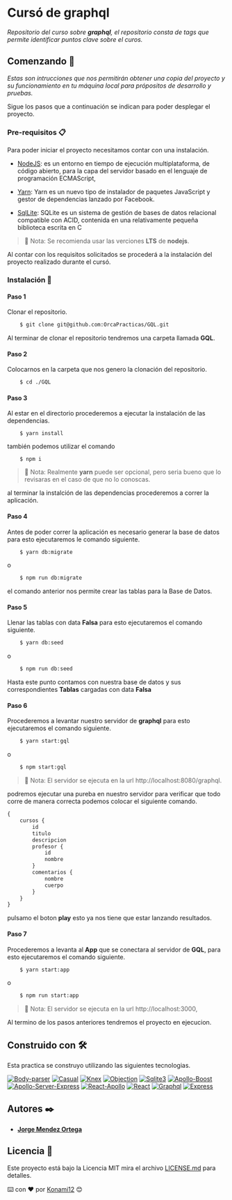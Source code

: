 # Cursó de graphql

_Repositorio del curso sobre **graphql**, el repositorio consta de tags que permite identificar puntos clave sobre el curos._

## Comenzando 🚀

_Estas son intrucciones que nos permitirán obtener una copia del proyecto y su funcionamiento en tu máquina local para própositos de desarrollo y pruebas._

Sigue los pasos que a continuación se indican para poder desplegar el proyecto.

### Pre-requisitos 📋

Para poder iniciar el proyecto necesitamos contar con una instalación.

- [NodeJS](https://nodejs.org/en/download/): es un entorno en tiempo de ejecución multiplataforma, de código abierto, para la capa del servidor basado en el lenguaje de programación ECMAScript,

- [Yarn](https://yarnpkg.com/en/docs/install#debian-stable): Yarn es un nuevo tipo de instalador de paquetes JavaScript y gestor de dependencias lanzado por Facebook.

- [SqlLite](https://www.sqlite.org/download.html): SQLite es un sistema de gestión de bases de datos relacional compatible con ACID, contenida en una relativamente pequeña ​ biblioteca escrita en C

> 📝 Nota: Se recomienda usar las verciones **LTS** de **nodejs**.

Al contar con los requisitos solicitados se procederá a la instalación del proyecto realizado durante el cursó.

### Instalación 🔧

#### Paso 1

Clonar el repositorio.

```bash
    $ git clone git@github.com:OrcaPracticas/GQL.git
```
Al terminar de clonar el repositorio tendremos una carpeta llamada **GQL**.

#### Paso 2

Colocarnos en la carpeta que nos genero la clonación del repositorio.

```bash
    $ cd ./GQL
```

#### Paso 3

Al estar en el directorio procederemos a ejecutar la instalación de las dependencias.

```
    $ yarn install
```
también podemos utilizar el comando 

```
    $ npm i
```

> 📝 Nota: Realmente **yarn** puede ser opcional, pero seria bueno que lo revisaras en el caso de que no lo conoscas.

al terminar la instalción de las dependencias procederemos a correr la aplicación.

#### Paso 4

Antes de poder correr la aplicación es necesario generar la base de datos para esto ejecutaremos le comando siguiente.

```bash
    $ yarn db:migrate
```
o 
```bash
    $ npm run db:migrate
```

el comando anterior nos permite crear las tablas para la Base de Datos.

#### Paso 5

Llenar las tablas con data **Falsa** para esto ejecutaremos el comando siguiente.

```bash
    $ yarn db:seed
```
o 
```bash
    $ npm run db:seed
```

Hasta este punto contamos con nuestra base de datos y sus correspondientes **Tablas** cargadas con data **Falsa**

#### Paso 6

Procederemos a levantar nuestro servidor de **graphql** para esto ejecutaremos el comando siguiente.

```bash
    $ yarn start:gql
```
o

```bash
    $ npm start:gql
``` 

> 📝 Nota: El servidor se ejecuta en la url http://localhost:8080/graphql.

podremos ejecutar una pureba en nuestro servidor para verificar que todo corre de manera correcta podemos colocar el siguiente comando.

```JavaScript
{
    cursos {
        id
        titulo
        descripcion
        profesor {
            id
            nombre
        }
        comentarios {
            nombre
            cuerpo
        }
    }
}
```
pulsamo el boton **play** esto ya nos tiene que estar lanzando resultados.

#### Paso 7

Procederemos a levanta al **App** que se conectara al servidor de **GQL**, para esto ejecutaremos el comando siguiente.


```bash
    $ yarn start:app
```
o

```bash
    $ npm run start:app
```
> 📝 Nota: El servidor se ejecuta en la url http://localhost:3000,

Al termino de los pasos anteriores tendremos el proyecto en ejecucion.

## Construido con 🛠️

Esta practica se construyo utilizando las siguientes tecnologias.

[![Body-parser](https://img.shields.io/badge/dependencies-Body--parser-8000ff.svg)](https://www.npmjs.com/package/body-parser)
[![Casual](https://img.shields.io/badge/dependencies-Casual-8000ff.svg)](https://www.npmjs.com/package/casual)
[![Knex](https://img.shields.io/badge/dependencies-Knex-8000ff.svg)](https://www.npmjs.com/package/knex)
[![Objection](https://img.shields.io/badge/dependencies-Objection-8000ff.svg)](https://www.npmjs.com/package/objection)
[![Sqlite3](https://img.shields.io/badge/dependencies-Sqlite3-8000ff.svg)](https://www.npmjs.com/package/sqlite3)
[![Apollo-Boost](https://img.shields.io/badge/dependencies-Apollo--Boost-blue.svg)](https://www.npmjs.com/package/apollo-boost)
[![Apollo-Server-Express](https://img.shields.io/badge/dependencies-Apollo--Server--Express-blue.svg)](https://www.npmjs.com/package/apollo-server-express)
[![React-Apollo](https://img.shields.io/badge/dependencies-React--Apollo-blue.svg)](https://www.npmjs.com/package/react-apollo)
[![React](https://img.shields.io/badge/dependencies-React-blue.svg)](https://www.npmjs.com/package/react)
[![Graphql](https://img.shields.io/badge/dependencies-Graphql-ff69b4.svg)](https://www.npmjs.com/package/graphql)
[![Express](https://img.shields.io/badge/dependencies-Express-009933.svg)](https://www.npmjs.com/package/express)

## Autores ✒️

* **[Jorge Mendez Ortega](https://github.com/OrcaPracticas)**

## Licencia 📄

Este proyecto está bajo la Licencia MIT mira el archivo [LICENSE.md](LICENSE.md) para detalles.

⌨️ con ❤️ por [Konami12](https://github.com/konami12) 😊








